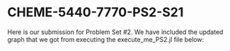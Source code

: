 # CHEME-5440-7770-PS2-S21
Here is our submission for Problem Set #2. We have included the updated graph that we got from executing the execute_me_PS2.jl file below:
